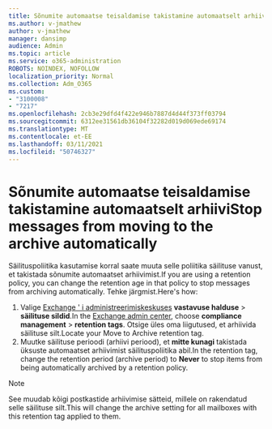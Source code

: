 ```yaml
---
title: Sõnumite automaatse teisaldamise takistamine automaatselt arhiivi
ms.author: v-jmathew
author: v-jmathew
manager: dansimp
audience: Admin
ms.topic: article
ms.service: o365-administration
ROBOTS: NOINDEX, NOFOLLOW
localization_priority: Normal
ms.collection: Adm_O365
ms.custom:
- "3100008"
- "7217"
ms.openlocfilehash: 2cb3e29dfd4f422e946b7887d4d44f373ff03794
ms.sourcegitcommit: 6312ee31561db36104f32282d019d069ede69174
ms.translationtype: MT
ms.contentlocale: et-EE
ms.lasthandoff: 03/11/2021
ms.locfileid: "50746327"
---
```

# <a name="stop-messages-from-moving-to-the-archive-automatically"></a><span data-ttu-id="b7598-102">Sõnumite automaatse teisaldamise takistamine automaatselt arhiivi</span><span class="sxs-lookup"><span data-stu-id="b7598-102">Stop messages from moving to the archive automatically</span></span>

<span data-ttu-id="b7598-103">Säilituspoliitika kasutamise korral saate muuta selle poliitika säilituse vanust, et takistada sõnumite automaatset arhiivimist.</span><span class="sxs-lookup"><span data-stu-id="b7598-103">If you are using a retention policy, you can change the retention age in that policy to stop messages from archiving automatically.</span></span> <span data-ttu-id="b7598-104">Tehke järgmist.</span><span class="sxs-lookup"><span data-stu-id="b7598-104">Here's how:</span></span>

1. <span data-ttu-id="b7598-105">Valige [Exchange ' i administreerimiskeskuses](https://go.microsoft.com/fwlink/?linkid=2059104) **vastavuse halduse**  >  **säilituse sildid**.</span><span class="sxs-lookup"><span data-stu-id="b7598-105">In the [Exchange admin center](https://go.microsoft.com/fwlink/?linkid=2059104), choose **compliance management** > **retention tags**.</span></span> <span data-ttu-id="b7598-106">Otsige üles oma liigutused, et arhiivida säilituse silt.</span><span class="sxs-lookup"><span data-stu-id="b7598-106">Locate your Move to Archive retention tag.</span></span>
2. <span data-ttu-id="b7598-107">Muutke säilituse perioodi (arhiivi periood), et **mitte kunagi** takistada üksuste automaatset arhiivimist säilituspoliitika abil.</span><span class="sxs-lookup"><span data-stu-id="b7598-107">In the retention tag, change the retention period (archive period) to **Never** to stop items from being automatically archived by a retention policy.</span></span>

> [!NOTE]
> <span data-ttu-id="b7598-108">See muudab kõigi postkastide arhiivimise sätteid, millele on rakendatud selle säilituse silt.</span><span class="sxs-lookup"><span data-stu-id="b7598-108">This will change the archive setting for all mailboxes with this retention tag applied to them.</span></span>
